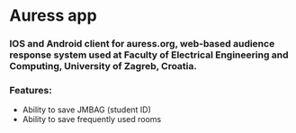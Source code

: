 # Auress app

### IOS and Android client for auress.org, web-based audience response system used at Faculty of Electrical Engineering and Computing, University of Zagreb, Croatia.

### Features:
- Ability to save JMBAG (student ID)
- Ability to save frequently used rooms
